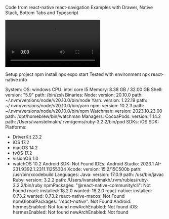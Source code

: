 Code from react-native
react-navigation
Examples with Drawer, Native Stack, Bottom Tabs and Typescript

![screen](https://github.com/AndriiDobronos/React-Native_homework_7_14_02_2024/blob/main/src/screenshots/video_2024-02-22_17-13-58.mp4)

[//]: # (![screen]&#40;https://github.com/AndriiDobronos/React-Native_homework_7_14_02_2024/blob/main/src/screenshots/photo_2024-02-14_23-12-37.jpg&#41;)

[//]: # (![screen]&#40;https://github.com/AndriiDobronos/React-Native_homework_7_14_02_2024/blob/main/src/screenshots/photo_2024-02-14_23-13-52.jpg&#41;)

[//]: # (![screen]&#40;https://github.com/AndriiDobronos/React-Native_homework_7_14_02_2024/blob/main/src/screenshots/photo_2024-02-14_23-14-14.jpg&#41;)

[//]: # (![screen]&#40;https://github.com/AndriiDobronos/React-Native_homework_7_14_02_2024/blob/main/src/screenshots/photo_2024-02-14_23-14-32.jpg&#41;)

[//]: # (![screen]&#40;https://github.com/AndriiDobronos/React-Native_homework_7_14_02_2024/blob/main/src/screenshots/photo_2024-02-14_23-14-45.jpg&#41;)

[//]: # (![screen]&#40;https://github.com/AndriiDobronos/React-Native_homework_7_14_02_2024/blob/main/src/screenshots/photo_2024-02-14_23-15-40.jpg&#41;)

[//]: # (Screen.Recording.2024-01-29.at.23.27.24.mov)
Setup project
npm install
npx expo start
Tested with environment
npx react-native info

System:
OS: windows
CPU: intel core I5
Memory: 8.38 GB / 32.00 GB
Shell:
version: "5.9"
path: /bin/zsh
Binaries:
Node:
version: 20.10.0
path: ~/.nvm/versions/node/v20.10.0/bin/node
Yarn:
version: 1.22.19
path: ~/.nvm/versions/node/v20.10.0/bin/yarn
npm:
version: 10.2.3
path: ~/.nvm/versions/node/v20.10.0/bin/npm
Watchman:
version: 2023.10.23.00
path: /opt/homebrew/bin/watchman
Managers:
CocoaPods:
version: 1.14.2
path: /Users/ivanstelmakh/.rvm/gems/ruby-3.2.2/bin/pod
SDKs:
iOS SDK:
Platforms:
- DriverKit 23.2
- iOS 17.2
- macOS 14.2
- tvOS 17.2
- visionOS 1.0
- watchOS 10.2
Android SDK: Not Found
IDEs:
Android Studio: 2023.1 AI-231.9392.1.2311.11255304
Xcode:
version: 15.2/15C500b
path: /usr/bin/xcodebuild
Languages:
Java:
version: 17.0.9
path: /usr/bin/javac
Ruby:
version: 3.2.2
path: /Users/ivanstelmakh/.rvm/rubies/ruby-3.2.2/bin/ruby
npmPackages:
"@react-native-community/cli": Not Found
react:
installed: 18.2.0
wanted: 18.2.0
react-native:
installed: 0.73.2
wanted: 0.73.2
react-native-macos: Not Found
npmGlobalPackages:
"*react-native*": Not Found
Android:
hermesEnabled: Not found
newArchEnabled: Not found
iOS:
hermesEnabled: Not found
newArchEnabled: Not found